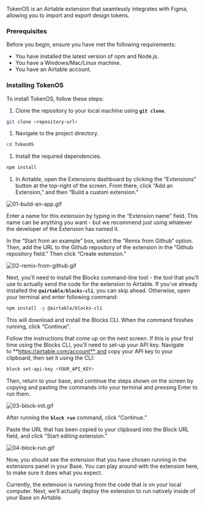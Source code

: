 TokenOS is an Airtable extension that seamlessly integrates with Figma, allowing you to import and export design tokens.

### **Prerequisites**

Before you begin, ensure you have met the following requirements:

- You have installed the latest version of npm and Node.js.
- You have a Windows/Mac/Linux machine.
- You have an Airtable account.

### **Installing TokenOS**

To install TokenOS, follow these steps:

1. Clone the repository to your local machine using **`git clone`**.

```bash
git clone <repository-url>
```

1. Navigate to the project directory.

```bash
cd TokenOS
```

1. Install the required dependencies.

```bash
npm install
```

1. In Airtable, open the Extensions dashboard by clicking the “Extensions” button at the top-right of the screen. From there, click “Add an Extension,” and then “Build a custom extension.”

![01-build-an-app.gif](https://s3-us-west-2.amazonaws.com/secure.notion-static.com/eb25ceb3-8c26-4fb0-99be-11b34e5af95e/01-build-an-app.gif)

Enter a name for this extension by typing in the “Extension name” field. This name can be anything you want - but we recommend just using whatever the developer of the Extension has named it.

In the “Start from an example” box, select the “Remix from Github” option. Then, add the URL to the Github repository of the extension in the “Github repository field.” Then click “Create extension.”

![02-remix-from-github.gif](https://s3-us-west-2.amazonaws.com/secure.notion-static.com/ed46e933-26e0-4066-9f14-6b135f192d52/02-remix-from-github.gif)

Next, you’ll need to install the Blocks command-line tool - the tool that you’ll use to actually send the code for the extension to Airtable. If you've already installed the **`@airtable/blocks-cli`**, you can skip ahead. Otherwise, open your terminal and enter following command:

```bash
npm install -g @airtable/blocks-cli
```

This will download and install the Blocks CLI. When the command finishes running, click “Continue”.

Follow the instructions that come up on the next screen. If this is your first time using the Blocks CLI, you'll need to set-up your API key. Navigate to **https://airtable.com/account** and copy your API key to your clipboard, then set it using the CLI:

```bash
block set-api-key <YOUR_API_KEY>
```

Then, return to your base, and continue the steps shown on the screen by copying and pasting the commands into your terminal and pressing Enter to run them.

![03-block-init.gif](https://s3-us-west-2.amazonaws.com/secure.notion-static.com/a3eca020-0452-477a-aabc-a87e9ca352bf/03-block-init.gif)

After running the **`block run`** command, click “Continue.”

Paste the URL that has been copied to your clipboard into the Block URL field, and click “Start editing extension.”

![04-block-run.gif](https://s3-us-west-2.amazonaws.com/secure.notion-static.com/d0750d91-b303-4638-a3f3-2ea742fb73b2/04-block-run.gif)

Now, you should see the extension that you have chosen running in the extensions panel in your Base. You can play around with the extension here, to make sure it does what you expect.

Currently, the extension is running from the code that is on your local computer. Next, we’ll actually deploy the extension to run natively inside of your Base on Airtable.
